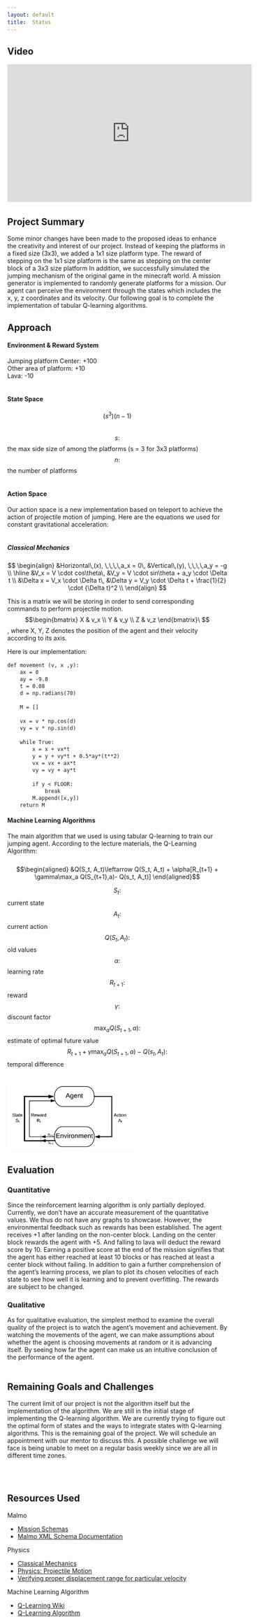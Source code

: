 ```yaml
---
layout: default
title:  Status
---
```


## Video
<iframe width="560" height="315" src="https://www.youtube.com/embed/iSaRsq1KTeU" frameborder="0" allow="accelerometer; autoplay; clipboard-write; encrypted-media; gyroscope; picture-in-picture" allowfullscreen></iframe>


## Project Summary
Some minor changes have been made to the proposed ideas to enhance the creativity and interest of our project. Instead of keeping the platforms in a fixed size (3x3), we added a 1x1 size platform type. The reward of stepping on the 1x1 size platform is the same as stepping on the center block of a 3x3 size platform In addition, we successfully simulated the jumping mechanism of the original game in the minecraft world. A mission generator is implemented to randomly generate platforms for a mission. Our agent can perceive the environment through the states which includes the x, y, z coordinates and its velocity. Our following goal is to complete the implementation of tabular Q-learning algorithms.<br>


## Approach

#### Environment & Reward System
Jumping platform Center: +100 <br>
Other area of platform: +10 <br>
Lava: -10 <br><br>

#### State Space
$$(s^3)(n-1)$$ <br>
$$s:$$ the max side size of among the platforms (s = 3 for 3x3 platforms) <br>
$$n:$$ the number of platforms <br><br>

#### Action Space
Our action space is a new implementation based on teleport to achieve the action of projectile motion of jumping. Here are the equations we used for constant gravitational acceleration: <br><br>

##### Classical Mechanics
$$
\begin{align}
&Horizontal\,(x), \,\,\,\,a_x = 0\,  &Vertical\,(y), \,\,\,\,a_y = -g \\ \hline
&V_x = V \cdot cos\theta\,  &V_y = V \cdot sin\theta + a_y \cdot \Delta t \\
&\Delta x = V_x \cdot \Delta t\,    &\Delta y = V_y \cdot \Delta t + \frac{1}{2} \cdot {\Delta t}^2 \\
\end{align}
$$

This is a matrix we will be storing in order to send corresponding commands to perform projectile motion. $$\begin{bmatrix} X & v_x \\ Y & v_y \\ Z & v_z \end{bmatrix}\ $$, where X, Y, Z denotes the position of the agent and their velocity according to its axis. <br>

Here is our implementation: 
```
def movement (v, x ,y):
    ax = 0 
    ay = -9.8  
    t = 0.08
    d = np.radians(70) 

    M = []

    vx = v * np.cos(d)
    vy = v * np.sin(d)

    while True:
        x = x + vx*t
        y = y + vy*t + 0.5*ay*(t**2)
        vx = vx + ax*t
        vy = vy + ay*t

        if y < FLOOR:
            break
        M.append([x,y])
    return M
```



#### Machine Learning Algorithms
The main algorithm that we used is using tabular Q-learning to train our jumping agent. According to the lecture materials, the Q-Learning Algorithm: <br><br>
$$\begin{aligned}
&Q(S_t, A_t)\leftarrow Q(S_t, A_t) + \alpha[R_{t+1} + \gamma\max_a Q(S_{t+1},a)- Q(s_t, A_t)]
\end{aligned}$$

$$S_t:$$ current state <br>
$$A_t:$$ current action <br>
$$Q(S_t, A_t):$$ old values <br>
$$\alpha:$$ learning rate <br>
$$R_{t+1}:$$ reward <br>
$$\gamma:$$ discount factor <br>
$$\max_a Q(S_{t+1},a):$$ estimate of optimal future value <br>
$$R_{t+1} + \gamma\max_a Q(S_{t+1},a)- Q(s_t, A_t):$$ temporal difference <br><br>

<img src="image/qLearning.png" width="300" />

## Evaluation

### Quantitative
Since the reinforcement learning algorithm is only partially deployed. Currently, we don’t have an accurate measurement of the quantitative values. We thus do not have any graphs to showcase. However, the environmental feedback such as rewards has been established. The agent receives +1 after landing on the non-center block. Landing on the center block rewards the agent with +5. And falling to lava will deduct the reward score by 10. Earning a positive score at the end of the mission signifies that the agent has either reached at least 10 blocks or has reached at least a center block without failing. In addition to gain a further comprehension of the agent’s learning process, we plan to plot its chosen velocities of each state to see how well it is learning and to prevent overfitting. The rewards are subject to be changed.<br>

### Qualitative
As for qualitative evaluation, the simplest method to examine the overall quality of the project is to watch the agent’s movement and achievement. By watching the movements of the agent, we can make assumptions about whether the agent is choosing movements at random or it is advancing itself. By seeing how far the agent can make us an intuitive conclusion of the performance of the agent.<br><br>





## Remaining Goals and Challenges

The current limit of our project is not the algorithm itself but the implementation of the algorithm. We are still in the initial stage of implementing the Q-learning algorithm. We are currently trying to figure out the optimal form of states and the ways to integrate states with Q-learning algorithms. This is the remaining goal of the project. We will schedule an appointment with our mentor to discuss this. A possible challenge we will face is being unable to meet on a regular basis weekly since we are all in different time zones. 

<br><br>

## Resources Used

Malmo
- [Mission Schemas](https://github.com/microsoft/malmo/blob/master/Schemas/MissionHandlers.xsd)
- [Malmo XML Schema Documentation](https://microsoft.github.io/malmo/0.14.0/Schemas/Mission.html)

Physics
- [Classical Mechanics](https://en.wikipedia.org/wiki/Classical_mechanics) 
- [Physics: Projectile Motion](https://courses.lumenlearning.com/physics/chapter/3-4-projectile-motion/)
- [Verifying proper displacement range for particular velocity](https://www.omnicalculator.com/physics/projectile-motion)

Machine Learning Algorithm
- [Q-Learning Wiki](https://en.wikipedia.org/wiki/Q-learning)
- [Q-Learning Algorithm](https://towardsdatascience.com/a-beginners-guide-to-q-learning-c3e2a30a653c)


